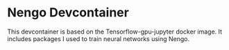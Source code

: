 # Nengo Devcontainer
This devcontainer is based on the Tensorflow-gpu-jupyter docker image.  It includes packages I used to train neural networks using Nengo.
